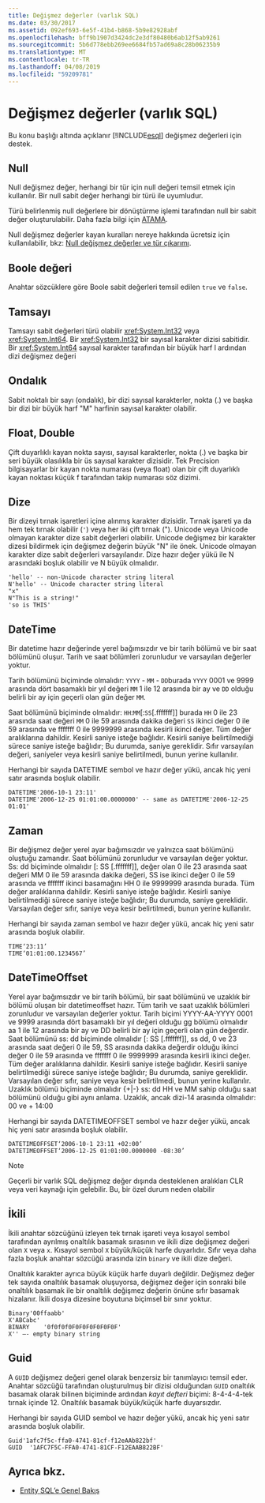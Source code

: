 ```yaml
---
title: Değişmez değerler (varlık SQL)
ms.date: 03/30/2017
ms.assetid: 092ef693-6e5f-41b4-b868-5b9e82928abf
ms.openlocfilehash: bff9b1907d3424dc2e3df80480b6ab12f5ab9261
ms.sourcegitcommit: 5b6d778ebb269ee6684fb57ad69a8c28b06235b9
ms.translationtype: MT
ms.contentlocale: tr-TR
ms.lasthandoff: 04/08/2019
ms.locfileid: "59209781"
---
```

# <a name="literals-entity-sql"></a>Değişmez değerler (varlık SQL)
Bu konu başlığı altında açıklanır [!INCLUDE[esql](../../../../../../includes/esql-md.md)] değişmez değerleri için destek.  
  
## <a name="null"></a>Null  
 Null değişmez değer, herhangi bir tür için null değeri temsil etmek için kullanılır. Bir null sabit değer herhangi bir türü ile uyumludur.  
  
 Türü belirlenmiş null değerlere bir dönüştürme işlemi tarafından null bir sabit değer oluşturulabilir. Daha fazla bilgi için [ATAMA](../../../../../../docs/framework/data/adonet/ef/language-reference/cast-entity-sql.md).  
  
 Null değişmez değerler kayan kuralları nereye hakkında ücretsiz için kullanılabilir, bkz: [Null değişmez değerler ve tür çıkarımı](../../../../../../docs/framework/data/adonet/ef/language-reference/null-literals-and-type-inference-entity-sql.md).  
  
## <a name="boolean"></a>Boole değeri  
 Anahtar sözcüklere göre Boole sabit değerleri temsil edilen `true` ve `false`.  
  
## <a name="integer"></a>Tamsayı  
 Tamsayı sabit değerleri türü olabilir <xref:System.Int32> veya <xref:System.Int64>. Bir <xref:System.Int32> bir sayısal karakter dizisi sabitidir. Bir <xref:System.Int64> sayısal karakter tarafından bir büyük harf l ardından dizi değişmez değeri  
  
## <a name="decimal"></a>Ondalık  
 Sabit noktalı bir sayı (ondalık), bir dizi sayısal karakterler, nokta (.) ve başka bir dizi bir büyük harf "M" harfinin sayısal karakter olabilir.  
  
## <a name="float-double"></a>Float, Double  
 Çift duyarlıklı kayan nokta sayısı, sayısal karakterler, nokta (.) ve başka bir seri büyük olasılıkla bir üs sayısal karakter dizisidir. Tek Precision bilgisayarlar bir kayan nokta numarası (veya float) olan bir çift duyarlıklı kayan noktası küçük f tarafından takip numarası söz dizimi.  
  
## <a name="string"></a>Dize  
 Bir dizeyi tırnak işaretleri içine alınmış karakter dizisidir. Tırnak işareti ya da hem tek tırnak olabilir (`'`) veya her iki çift tırnak ("). Unicode veya Unicode olmayan karakter dize sabit değerleri olabilir. Unicode değişmez bir karakter dizesi bildirmek için değişmez değerin büyük "N" ile önek. Unicode olmayan karakter dize sabit değerleri varsayılandır. Dize hazır değer yükü ile N arasındaki boşluk olabilir ve N büyük olmalıdır.  
  
```  
'hello' -- non-Unicode character string literal  
N'hello' -- Unicode character string literal  
"x"  
N"This is a string!"  
'so is THIS'  
```  
  
## <a name="datetime"></a>DateTime  
 Bir datetime hazır değerinde yerel bağımsızdır ve bir tarih bölümü ve bir saat bölümünü oluşur. Tarih ve saat bölümleri zorunludur ve varsayılan değerler yoktur.  
  
 Tarih bölümünü biçiminde olmalıdır: `YYYY` - `MM` - `DD`burada `YYYY` 0001 ve 9999 arasında dört basamaklı bir yıl değeri `MM` 1 ile 12 arasında bir ay ve `DD` olduğu belirli bir ay için geçerli olan gün değer `MM`.  
  
 Saat bölümünü biçiminde olmalıdır: `HH`:`MM`[:`SS`[.fffffff]] burada `HH` 0 ile 23 arasında saat değeri `MM` 0 ile 59 arasında dakika değeri `SS` ikinci değer 0 ile 59 arasında ve fffffff 0 ile 9999999 arasında kesirli ikinci değer. Tüm değer aralıklarına dahildir. Kesirli saniye isteğe bağlıdır. Kesirli saniye belirtilmediği sürece saniye isteğe bağlıdır; Bu durumda, saniye gereklidir. Sıfır varsayılan değeri, saniyeler veya kesirli saniye belirtilmedi, bunun yerine kullanılır.  
  
 Herhangi bir sayıda DATETIME sembol ve hazır değer yükü, ancak hiç yeni satır arasında boşluk olabilir.  
  
```  
DATETIME'2006-10-1 23:11'  
DATETIME'2006-12-25 01:01:00.0000000' -- same as DATETIME'2006-12-25 01:01'  
```  
  
## <a name="time"></a>Zaman  
 Bir değişmez değer yerel ayar bağımsızdır ve yalnızca saat bölümünü oluştuğu zamandır. Saat bölümünü zorunludur ve varsayılan değer yoktur. Ss: dd biçiminde olmalıdır [: SS [.fffffff]], değer olan 0 ile 23 arasında saat değeri MM 0 ile 59 arasında dakika değeri, SS ise ikinci değer 0 ile 59 arasında ve fffffff ikinci basamağını HH 0 ile 9999999 arasında burada. Tüm değer aralıklarına dahildir. Kesirli saniye isteğe bağlıdır. Kesirli saniye belirtilmediği sürece saniye isteğe bağlıdır; Bu durumda, saniye gereklidir. Varsayılan değer sıfır, saniye veya kesir belirtilmedi, bunun yerine kullanılır.  
  
 Herhangi bir sayıda zaman sembol ve hazır değer yükü, ancak hiç yeni satır arasında boşluk olabilir.  
  
```  
TIME‘23:11’  
TIME‘01:01:00.1234567’  
```  
  
## <a name="datetimeoffset"></a>DateTimeOffset  
 Yerel ayar bağımsızdır ve bir tarih bölümü, bir saat bölümünü ve uzaklık bir bölümü oluşan bir datetimeoffset hazır. Tüm tarih ve saat uzaklık bölümleri zorunludur ve varsayılan değerler yoktur. Tarih biçimi YYYY-AA-YYYY 0001 ve 9999 arasında dört basamaklı bir yıl değeri olduğu gg bölümü olmalıdır aa 1 ile 12 arasında bir ay ve DD belirli bir ay için geçerli olan gün değerdir. Saat bölümünü ss: dd biçiminde olmalıdır [: SS [.fffffff]], ss dd, 0 ve 23 arasında saat değeri 0 ile 59, SS arasında dakika değerdir olduğu ikinci değer 0 ile 59 arasında ve fffffff 0 ile 9999999 arasında kesirli ikinci değer. Tüm değer aralıklarına dahildir. Kesirli saniye isteğe bağlıdır. Kesirli saniye belirtilmediği sürece saniye isteğe bağlıdır; Bu durumda, saniye gereklidir. Varsayılan değer sıfır, saniye veya kesir belirtilmedi, bunun yerine kullanılır. Uzaklık bölümü biçiminde olmalıdır {+&#124;-} ss: dd HH ve MM sahip olduğu saat bölümünü olduğu gibi aynı anlama. Uzaklık, ancak dizi-14 arasında olmalıdır: 00 ve + 14:00  
  
 Herhangi bir sayıda DATETIMEOFFSET sembol ve hazır değer yükü, ancak hiç yeni satır arasında boşluk olabilir.  
  
```  
DATETIMEOFFSET‘2006-10-1 23:11 +02:00’  
DATETIMEOFFSET‘2006-12-25 01:01:00.0000000 -08:30’  
```  
  
> [!NOTE]
>  Geçerli bir varlık SQL değişmez değer dışında desteklenen aralıkları CLR veya veri kaynağı için gelebilir. Bu, bir özel durum neden olabilir  
  
## <a name="binary"></a>İkili  
 İkili anahtar sözcüğünü izleyen tek tırnak işareti veya kısayol sembol tarafından ayrılmış onaltılık basamak sırasının ve ikili dize değişmez değeri olan `X` veya `x`. Kısayol sembol `X` büyük/küçük harfe duyarlıdır. Sıfır veya daha fazla boşluk anahtar sözcüğü arasında izin `binary` ve ikili dize değeri.  
  
 Onaltılık karakter ayrıca büyük küçük harfe duyarlı değildir. Değişmez değer tek sayıda onaltılık basamak oluşuyorsa, değişmez değer için sonraki bile onaltılık basamak ile bir onaltılık değişmez değerin önüne sıfır basamak hizalanır. İkili dosya dizesine boyutuna biçimsel bir sınır yoktur.  
  
```  
Binary'00ffaabb'  
X'ABCabc'  
BINARY    '0f0f0f0F0F0F0F0F0F0F'  
X'' –- empty binary string  
```  
  
## <a name="guid"></a>Guid  
 A `GUID` değişmez değeri genel olarak benzersiz bir tanımlayıcı temsil eder. Anahtar sözcüğü tarafından oluşturulmuş bir dizisi olduğundan `GUID` onaltılık basamak olarak bilinen biçiminde ardından *kayıt defteri* biçimi: 8-4-4-4-tek tırnak içinde 12. Onaltılık basamak büyük/küçük harfe duyarsızdır.  
  
 Herhangi bir sayıda GUID sembol ve hazır değer yükü, ancak hiç yeni satır arasında boşluk olabilir.  
  
```  
Guid'1afc7f5c-ffa0-4741-81cf-f12eAAb822bf'  
GUID  '1AFC7F5C-FFA0-4741-81CF-F12EAAB822BF'  
```  
  
## <a name="see-also"></a>Ayrıca bkz.

- [Entity SQL’e Genel Bakış](../../../../../../docs/framework/data/adonet/ef/language-reference/entity-sql-overview.md)
